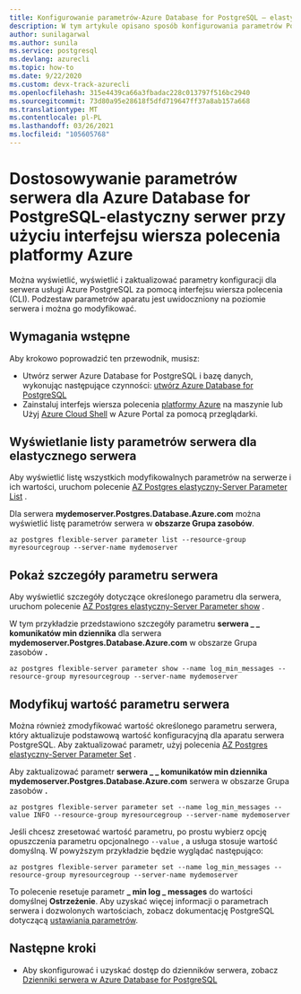 ```yaml
---
title: Konfigurowanie parametrów-Azure Database for PostgreSQL — elastyczny serwer
description: W tym artykule opisano sposób konfigurowania parametrów Postgres na serwerze elastycznym Azure Database for PostgreSQL przy użyciu interfejsu wiersza polecenia platformy Azure.
author: sunilagarwal
ms.author: sunila
ms.service: postgresql
ms.devlang: azurecli
ms.topic: how-to
ms.date: 9/22/2020
ms.custom: devx-track-azurecli
ms.openlocfilehash: 315e4439ca66a3fbadac228c013797f516bc2940
ms.sourcegitcommit: 73d80a95e28618f5dfd719647ff37a8ab157a668
ms.translationtype: MT
ms.contentlocale: pl-PL
ms.lasthandoff: 03/26/2021
ms.locfileid: "105605768"
---
```

# <a name="customize-server-parameters-for-azure-database-for-postgresql---flexible-server-using-azure-cli"></a>Dostosowywanie parametrów serwera dla Azure Database for PostgreSQL-elastyczny serwer przy użyciu interfejsu wiersza polecenia platformy Azure

Można wyświetlić, wyświetlić i zaktualizować parametry konfiguracji dla serwera usługi Azure PostgreSQL za pomocą interfejsu wiersza polecenia (CLI). Podzestaw parametrów aparatu jest uwidoczniony na poziomie serwera i można go modyfikować. 

## <a name="prerequisites"></a>Wymagania wstępne

Aby krokowo poprowadzić ten przewodnik, musisz:
- Utwórz serwer Azure Database for PostgreSQL i bazę danych, wykonując następujące czynności: [utwórz Azure Database for PostgreSQL](quickstart-create-server-cli.md)
- Zainstaluj interfejs wiersza polecenia [platformy Azure](/cli/azure/install-azure-cli) na maszynie lub Użyj [Azure Cloud Shell](../../cloud-shell/overview.md) w Azure Portal za pomocą przeglądarki.

## <a name="list-server-parameters-for-a-flexible-server"></a>Wyświetlanie listy parametrów serwera dla elastycznego serwera

Aby wyświetlić listę wszystkich modyfikowalnych parametrów na serwerze i ich wartości, uruchom polecenie [AZ Postgres elastyczny-Server Parameter List](/cli/azure/postgres/flexible-server/parameter) .

Dla serwera **mydemoserver.Postgres.Database.Azure.com** można wyświetlić listę parametrów serwera w **obszarze Grupa zasobów**.

```azurecli-interactive
az postgres flexible-server parameter list --resource-group myresourcegroup --server-name mydemoserver
```

## <a name="show-server-parameter-details"></a>Pokaż szczegóły parametru serwera

Aby wyświetlić szczegóły dotyczące określonego parametru dla serwera, uruchom polecenie [AZ Postgres elastyczny-Server Parameter show](/cli/azure/postgres/flexible-server/parameter)  .

W tym przykładzie przedstawiono szczegóły parametru **serwera \_ \_ komunikatów min dziennika** dla serwera **mydemoserver.Postgres.Database.Azure.com** w obszarze Grupa zasobów **.**

```azurecli-interactive
az postgres flexible-server parameter show --name log_min_messages --resource-group myresourcegroup --server-name mydemoserver
```

## <a name="modify-server-parameter-value"></a>Modyfikuj wartość parametru serwera

Można również zmodyfikować wartość określonego parametru serwera, który aktualizuje podstawową wartość konfiguracyjną dla aparatu serwera PostgreSQL. Aby zaktualizować parametr, użyj polecenia [AZ Postgres elastyczny-Server Parameter Set](/cli/azure/postgres/flexible-server/parameter) . 

Aby zaktualizować parametr **serwera \_ \_ komunikatów min dziennika** **mydemoserver.Postgres.Database.Azure.com** serwera w obszarze Grupa zasobów **.**

```azurecli-interactive
az postgres flexible-server parameter set --name log_min_messages --value INFO --resource-group myresourcegroup --server-name mydemoserver
```

Jeśli chcesz zresetować wartość parametru, po prostu wybierz opcję opuszczenia parametru opcjonalnego `--value` , a usługa stosuje wartość domyślną. W powyższym przykładzie będzie wyglądać następująco:

```azurecli-interactive
az postgres flexible-server parameter set --name log_min_messages --resource-group myresourcegroup --server-name mydemoserver
```

To polecenie resetuje parametr **\_ min log \_ messages** do wartości domyślnej **Ostrzeżenie**. Aby uzyskać więcej informacji o parametrach serwera i dozwolonych wartościach, zobacz dokumentację PostgreSQL dotyczącą [ustawiania parametrów](https://www.postgresql.org/docs/12/config-setting.html).

## <a name="next-steps"></a>Następne kroki

- Aby skonfigurować i uzyskać dostęp do dzienników serwera, zobacz [Dzienniki serwera w Azure Database for PostgreSQL](concepts-logging.md)
